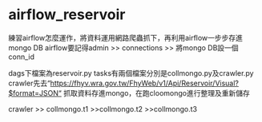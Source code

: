 # airflow_reservoir
練習airflow怎麼運作，將資料運用網路爬蟲抓下，再利用airflow一步步存進mongo DB airflow要記得admin >> connections >> 將mongo DB設一個conn_id

dags下檔案為reservoir.py tasks有兩個檔案分別是collmongo.py及crawler.py crawler先去“https://fhyv.wra.gov.tw/FhyWeb/v1/Api/Reservoir/Visual?$format=JSON“ 抓取資料存進mongo，在跑cloomongo進行整理及重新儲存

crawler >> collmongo.t1 >>collmongo.t2 >>collmongo.t3
